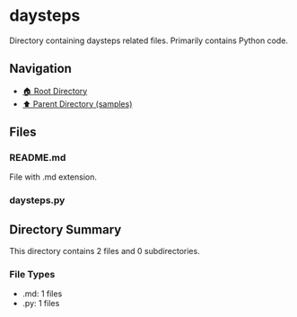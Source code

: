 # daysteps

Directory containing daysteps related files. Primarily contains Python code.

## Navigation

* [🏠 Root Directory](../../README.md)
* [⬆️ Parent Directory (samples)](../README.md)

## Files

### README.md

File with .md extension.

### daysteps.py

## Directory Summary

This directory contains 2 files and 0 subdirectories.

### File Types

* .md: 1 files
* .py: 1 files
